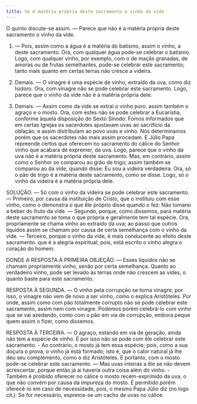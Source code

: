 ```yaml
---
title: Se é matéria própria deste sacramento o vinho da vide
---
```


O quinto discute-se assim. — Parece que não é a matéria própria deste sacramento o vinho da vide.  

1. — Pois, assim como a água é a matéria do batismo, assim o vinho, a deste sacramento. Ora, com qualquer água pode-se celebrar o batismo. Logo, com qualquer vinho, por exemplo, com o de maçãs granadas, de amoras ou de frutas semelhantes, pode-se celebrar este sacramento; tanto mais quanto em certas terras não cresce a videira.  

2. Demais. — O vinagre é uma espécie de vinho, extraído da uva, como diz Isidoro. Ora, com vinagre não se pode celebrar este sacramento. Logo, parece que o vinho da vide não é a matéria própria dele.  

3. Demais. — Assim como da vide se extrai o vinho puro, assim também o agraço e o mosto. Ora, com estes não se pode celebrar a Eucaristia, conforme àquela disposição do Sexto Sínodo: Fomos informados que em certas Igrejas os sacerdotes ajustavam uvas ao sacrifício da oblação; e assim distribuíam ao povo uvas e vinho. Nós determinamos porém que os sacerdotes não mais assim procedam. E Júlio Papa repreende certos que oferecem no sacramento do cálice do Senhor vinho que acabara de expremer, da uva. Logo, parece que o vinho da uva não é a matéria própria deste sacramento.  Mas, em contrário, assim como o Senhor se comparou ao grão de trigo, assim também se comparou ao da vide, quando disse: Eu sou a videira verdadeira. Ora, só o pão de trigo é a matéria deste sacramento, como se disse. Logo, só o vinho da videira é a matéria própria dele.  

SOLUÇÃO. — Só com o vinho da videira se pode celebrar este sacramento. — Primeiro, por causa da instituição de Cristo, que o instituiu com esse vinho, como o demonstra o que êle próprio disse quando o fez: Não tomarei a beber do fruto da vide. — Segundo, porque, como dissemos, para matéria deste sacramento se toma o que própria e geralmente tem tal espécie. Ora, propriamente se chama vinho ao extraído da uva; ao passo que outros líquidos assim se chamam por causa de certa semelhança com o vinho da vide. — Terceiro, porque o vinho da vide, é mais conducente ao efeito deste sacramento. que é a alegria espiritual; pois, está escrito o vinho alegra o coração do homem.  

DONDE A RESPOSTA À PRIMEIRA OBJEÇÃO. — Esses líquidos não se chamam propriamente vinho, senão por certa semelhança. Quanto ao verdadeiro vinho, pode ser levado às terras onde não crescem as vides, o quanto baste para este sacramento.  

RESPOSTA À SEGUNDA. — O vinho pela corrupção se torna vinagre; por isso, o vinagre não vem de novo a ser vinho, como o explica Aristóteles. Por onde, assim como com pão totalmente corrupto não se pode celebrar este sacramento, assim nem com vinagre. Podemos porém celebrá-lo com vinho que se vai azedando, como com o pão em via de corrupção, embora peque quem assim o fizer, como dissemos.  

RESPOSTA À TERCEIRA. — O agraço, estando em via de geração, ainda não tem a espécie de vinho. E por isso não se pode com êle celebrar este sacramento. - Ao contrário, o mosto já tem essa espécie; pois, como a sua doçura o prova, o vinho já está formado; isto é, que o calor natural já lhe deu seu complemento, como o diz Aristóteles. E portanto, com o mosto pode-se celebrar este sacramento. — Mas uvas inteiras a êle se não devem acrescentar, porque então já ai haveria outra coisa além do vinho. - Também é proibido oferecer no cálice o mosto recém-exprimido da uva, o que não convém por causa da impureza do mosto. É permitido porém oferecê-lo em caso de necessidade, pois, o mesmo Papa Júlio diz (no logo cit.): Se for necessário, esprema-se um cacho de uvas no cálice.